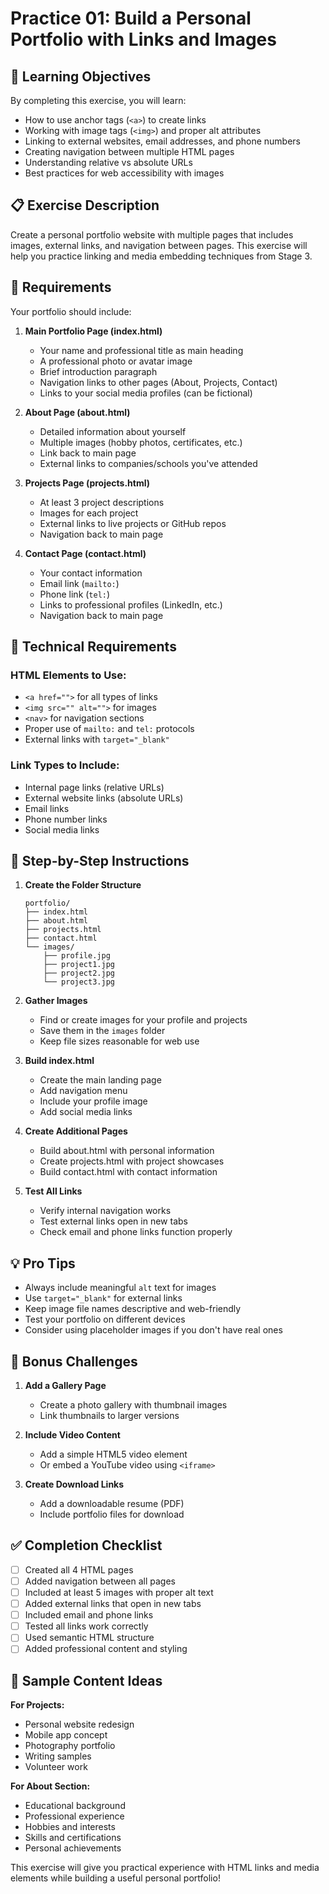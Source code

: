 <!-- markdownlint-disable -->

# Practice 01: Build a Personal Portfolio with Links and Images

## 🎯 Learning Objectives

By completing this exercise, you will learn:

- How to use anchor tags (`<a>`) to create links
- Working with image tags (`<img>`) and proper alt attributes
- Linking to external websites, email addresses, and phone numbers
- Creating navigation between multiple HTML pages
- Understanding relative vs absolute URLs
- Best practices for web accessibility with images

## 📋 Exercise Description

Create a personal portfolio website with multiple pages that includes images, external links, and navigation between pages. This exercise will help you practice linking and media embedding techniques from Stage 3.

## 🔧 Requirements

Your portfolio should include:

1. **Main Portfolio Page (index.html)**
   - Your name and professional title as main heading
   - A professional photo or avatar image
   - Brief introduction paragraph
   - Navigation links to other pages (About, Projects, Contact)
   - Links to your social media profiles (can be fictional)

2. **About Page (about.html)**
   - Detailed information about yourself
   - Multiple images (hobby photos, certificates, etc.)
   - Link back to main page
   - External links to companies/schools you've attended

3. **Projects Page (projects.html)**
   - At least 3 project descriptions
   - Images for each project
   - External links to live projects or GitHub repos
   - Navigation back to main page

4. **Contact Page (contact.html)**
   - Your contact information
   - Email link (`mailto:`)
   - Phone link (`tel:`)
   - Links to professional profiles (LinkedIn, etc.)
   - Navigation back to main page

## 🔧 Technical Requirements

### HTML Elements to Use:
- `<a href="">` for all types of links
- `<img src="" alt="">` for images
- `<nav>` for navigation sections
- Proper use of `mailto:` and `tel:` protocols
- External links with `target="_blank"`

### Link Types to Include:
- Internal page links (relative URLs)
- External website links (absolute URLs)
- Email links
- Phone number links
- Social media links

## 📝 Step-by-Step Instructions

1. **Create the Folder Structure**
   ```
   portfolio/
   ├── index.html
   ├── about.html
   ├── projects.html
   ├── contact.html
   └── images/
       ├── profile.jpg
       ├── project1.jpg
       ├── project2.jpg
       └── project3.jpg
   ```

2. **Gather Images**
   - Find or create images for your profile and projects
   - Save them in the `images` folder
   - Keep file sizes reasonable for web use

3. **Build index.html**
   - Create the main landing page
   - Add navigation menu
   - Include your profile image
   - Add social media links

4. **Create Additional Pages**
   - Build about.html with personal information
   - Create projects.html with project showcases
   - Build contact.html with contact information

5. **Test All Links**
   - Verify internal navigation works
   - Test external links open in new tabs
   - Check email and phone links function properly

## 💡 Pro Tips

- Always include meaningful `alt` text for images
- Use `target="_blank"` for external links
- Keep image file names descriptive and web-friendly
- Test your portfolio on different devices
- Consider using placeholder images if you don't have real ones

## 🚀 Bonus Challenges

1. **Add a Gallery Page**
   - Create a photo gallery with thumbnail images
   - Link thumbnails to larger versions

2. **Include Video Content**
   - Add a simple HTML5 video element
   - Or embed a YouTube video using `<iframe>`

3. **Create Download Links**
   - Add a downloadable resume (PDF)
   - Include portfolio files for download

## ✅ Completion Checklist

- [ ] Created all 4 HTML pages
- [ ] Added navigation between all pages
- [ ] Included at least 5 images with proper alt text
- [ ] Added external links that open in new tabs
- [ ] Included email and phone links
- [ ] Tested all links work correctly
- [ ] Used semantic HTML structure
- [ ] Added professional content and styling

## 🎨 Sample Content Ideas

**For Projects:**
- Personal website redesign
- Mobile app concept
- Photography portfolio
- Writing samples
- Volunteer work

**For About Section:**
- Educational background
- Professional experience
- Hobbies and interests
- Skills and certifications
- Personal achievements

This exercise will give you practical experience with HTML links and media elements while building a useful personal portfolio!
